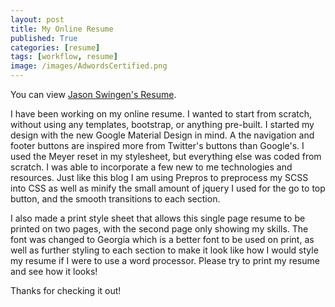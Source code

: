 ```yaml
---
layout: post
title: My Online Resume
published: True
categories: [resume]
tags: [workflow, resume]
image: /images/AdwordsCertified.png
---
```


You can view [Jason Swingen's Resume](http://jasonswingen.github.io/resume).

I have been working on my online resume. I wanted to start from scratch, without using any templates, bootstrap, or anything pre-built. I started my design with the new Google Material Design in mind. A the navigation and footer buttons are inspired more from Twitter's buttons than Google's. I used the Meyer reset in my stylesheet, but everything else was coded from scratch. I was able to incorporate a few new to me technologies and resources. Just like this blog I am using Prepros to preprocess my SCSS into CSS as well as minify the small amount of jquery I used for the go to top button, and the smooth transitions to each section.

I also made a print style sheet that allows this single page resume to be printed on two pages, with the second page only showing my skills. The font was changed to Georgia which is a better font to be used on print, as well as further styling to each section to make it look like how I would style my resume if I were to use a word processor. Please try to print my resume and see how it looks!

Thanks for checking it out!
